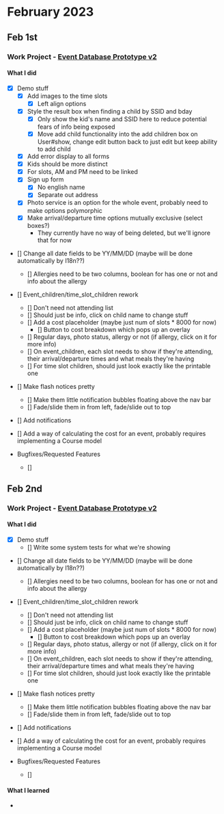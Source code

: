 # February 2023
## Feb 1st

### Work Project - [Event Database Prototype v2](https://github.com/Brett-Tanner/db_prototype_v2.git)
#### What I did
- [x] Demo stuff
    - [x] Add images to the time slots
        - [x] Left align options
    - [x] Style the result box when finding a child by SSID and bday
        - [x] Only show the kid's name and SSID here to reduce potential fears of info being exposed
        - [x] Move add child functionality into the add children box on User#show, change edit button back to just edit but keep ability to add child
    - [x] Add error display to all forms
    - [x] Kids should be more distinct
    - [x] For slots, AM and PM need to be linked
    - [x] Sign up form
        - [x] No english name
        - [x] Separate out address
    - [x] Photo service is an option for the whole event, probably need to make options polymorphic
    - [x] Make arrival/departure time options mutually exclusive (select boxes?)
        - They currently have no way of being deleted, but we'll ignore that for now

- [] Change all date fields to be YY/MM/DD (maybe will be done automatically by I18n??)
    - [] Allergies need to be two columns, boolean for has one or not and info about the allergy
- [] Event_children/time_slot_children rework
    - [] Don't need not attending list
    - [] Should just be info, click on child name to change stuff
    - [] Add a cost placeholder (maybe just num of slots * 8000 for now)
        - [] Button to cost breakdown which pops up an overlay
    - [] Regular days, photo status, allergy or not (if allergy, click on it for more info)
    - [] On event_children, each slot needs to show if they're attending, their arrival/departure times and what meals they're having
    - [] For time slot children, should just look exactly like the printable one

- [] Make flash notices pretty
    - [] Make them little notification bubbles floating above the nav bar
    - [] Fade/slide them in from left, fade/slide out to top
- [] Add notifications
- [] Add a way of calculating the cost for an event, probably requires implementing a Course model

- Bugfixes/Requested Features
    - [] 



## Feb 2nd

### Work Project - [Event Database Prototype v2](https://github.com/Brett-Tanner/db_prototype_v2.git)
#### What I did
- [x] Demo stuff
    - [] Write some system tests for what we're showing

- [] Change all date fields to be YY/MM/DD (maybe will be done automatically by I18n??)
    - [] Allergies need to be two columns, boolean for has one or not and info about the allergy
- [] Event_children/time_slot_children rework
    - [] Don't need not attending list
    - [] Should just be info, click on child name to change stuff
    - [] Add a cost placeholder (maybe just num of slots * 8000 for now)
        - [] Button to cost breakdown which pops up an overlay
    - [] Regular days, photo status, allergy or not (if allergy, click on it for more info)
    - [] On event_children, each slot needs to show if they're attending, their arrival/departure times and what meals they're having
    - [] For time slot children, should just look exactly like the printable one

- [] Make flash notices pretty
    - [] Make them little notification bubbles floating above the nav bar
    - [] Fade/slide them in from left, fade/slide out to top
- [] Add notifications
- [] Add a way of calculating the cost for an event, probably requires implementing a Course model

- Bugfixes/Requested Features
    - [] 


#### What I learned
- 